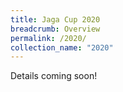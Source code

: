 ```yaml
---
title: Jaga Cup 2020
breadcrumb: Overview
permalink: /2020/
collection_name: "2020"
---
```

Details coming soon!
<!-- govtech-csg{W3lcom3_to_J4G4_CUP_2o2o!} -->